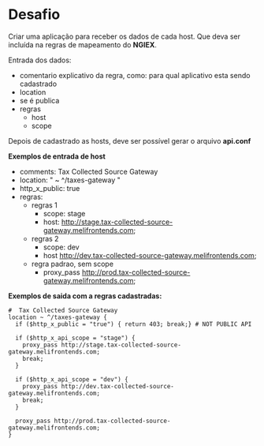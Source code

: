 # Desafio 

Criar uma aplicação para receber os dados de cada host. Que deva ser incluída na regras de mapeamento do **NGIEX**.

Entrada dos dados:
+ comentario explicativo da regra, como: para qual aplicativo esta sendo cadastrado
+ location
+ se é publica
+ regras
    + host
    + scope

Depois de cadastrado as hosts, deve ser possível gerar o arquivo **api.conf**

**Exemplos de entrada de host**
+ comments: Tax Collected Source Gateway
+ location: " ~ ^/taxes-gateway "
+ http_x_public: true
+ regras:
  + regras 1 
    + scope: stage
    + host: http://stage.tax-collected-source-gateway.melifrontends.com;
  + regras 2
    + scope: dev
    + host http://dev.tax-collected-source-gateway.melifrontends.com;
  + regra padrao, sem scope
    + proxy_pass http://prod.tax-collected-source-gateway.melifrontends.com;



**Exemplos de saida com a regras cadastradas:**
```
#  Tax Collected Source Gateway
location ~ ^/taxes-gateway {
  if ($http_x_public = "true") { return 403; break;} # NOT PUBLIC API

  if ($http_x_api_scope = "stage") {
    proxy_pass http://stage.tax-collected-source-gateway.melifrontends.com;
    break;
  }

  if ($http_x_api_scope = "dev") {
    proxy_pass http://dev.tax-collected-source-gateway.melifrontends.com;
    break;
  }

  proxy_pass http://prod.tax-collected-source-gateway.melifrontends.com;
}

```
